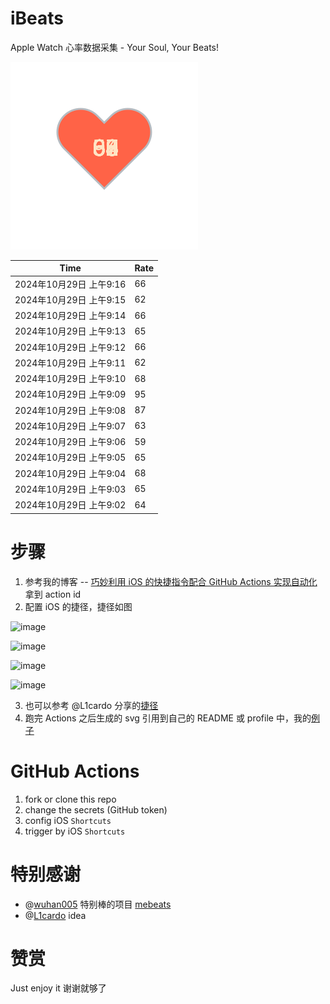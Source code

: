 # iBeats
Apple Watch 心率数据采集 - Your Soul, Your Beats!

![](./files/heart.svg)

<!--START_SECTION:my_heart_rate-->
| Time | Rate | 
 | ---- | ---- | 
| 2024年10月29日 上午9:16 | 66 |
| 2024年10月29日 上午9:15 | 62 |
| 2024年10月29日 上午9:14 | 66 |
| 2024年10月29日 上午9:13 | 65 |
| 2024年10月29日 上午9:12 | 66 |
| 2024年10月29日 上午9:11 | 62 |
| 2024年10月29日 上午9:10 | 68 |
| 2024年10月29日 上午9:09 | 95 |
| 2024年10月29日 上午9:08 | 87 |
| 2024年10月29日 上午9:07 | 63 |
| 2024年10月29日 上午9:06 | 59 |
| 2024年10月29日 上午9:05 | 65 |
| 2024年10月29日 上午9:04 | 68 |
| 2024年10月29日 上午9:03 | 65 |
| 2024年10月29日 上午9:02 | 64 |

<!--END_SECTION:my_heart_rate-->

# 步骤
1. 参考我的博客 -- [巧妙利用 iOS 的快捷指令配合 GitHub Actions 实现自动化](https://github.com/yihong0618/gitblog/issues/198) 拿到 action id
2. 配置 iOS 的捷径，捷径如图

![image](https://user-images.githubusercontent.com/15976103/122154218-0db0b480-ce97-11eb-93bb-5aec07c558dc.png)

![image](https://user-images.githubusercontent.com/15976103/122154236-186b4980-ce97-11eb-8e4b-70551a0391ae.png)

![image](https://user-images.githubusercontent.com/15976103/122154268-2d47dd00-ce97-11eb-902e-3acf292265a9.png)

![image](https://user-images.githubusercontent.com/15976103/122174055-fa144680-ceb4-11eb-9be2-3eb83cd516f7.png)

3. 也可以参考 @L1cardo 分享的[捷径](https://www.icloud.com/shortcuts/6ab6047b459c41ad822ad6b94b1c03d4)
4. 跑完 Actions 之后生成的 svg 引用到自己的 README 或 profile 中，我的[例子](https://github.com/yihong0618) 

# GitHub Actions

1. fork or clone this repo
2. change the secrets (GitHub token)
3. config iOS `Shortcuts` 
4. trigger by iOS `Shortcuts`

# 特别感谢
- @[wuhan005](https://github.com/wuhan005) 特别棒的项目 [mebeats](https://github.com/wuhan005/mebeats)
- @[L1cardo](https://github.com/L1cardo) idea

# 赞赏
Just enjoy it
谢谢就够了
